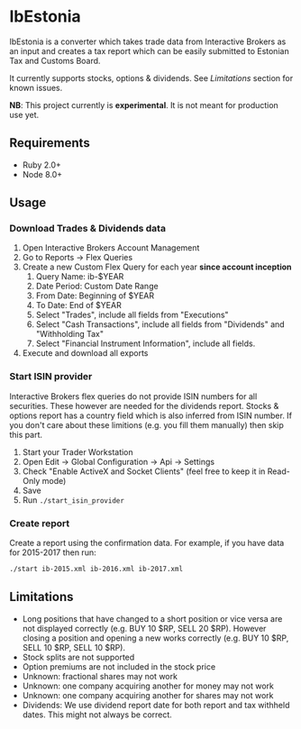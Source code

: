 # IbEstonia

IbEstonia is a converter which takes trade data from Interactive Brokers as an input and creates a tax report which can be easily submitted to Estonian Tax and Customs Board.

It currently supports stocks, options & dividends. See *Limitations* section for known issues.

**NB**: This project currently is **experimental**. It is not meant for production use yet.

## Requirements

* Ruby 2.0+
* Node 8.0+

## Usage

### Download Trades & Dividends data

1. Open Interactive Brokers Account Management
2. Go to Reports -> Flex Queries
3. Create a new Custom Flex Query for each year **since account inception**
    1. Query Name: ib-$YEAR
    2. Date Period: Custom Date Range
    3. From Date: Beginning of $YEAR
    4. To Date: End of $YEAR
    5. Select "Trades", include all fields from "Executions"
    6. Select "Cash Transactions", include all fields from "Dividends" and "Withholding Tax"
    7. Select "Financial Instrument Information", include all fields.
4. Execute and download all exports

### Start ISIN provider

Interactive Brokers flex queries do not provide ISIN numbers for all securities. These however are needed for the dividends report. Stocks & options report has a country field which is also inferred from ISIN number. If you don't care about these limitions (e.g. you fill them manually) then skip this part.

1. Start your Trader Workstation
2. Open Edit -> Global Configuration -> Api -> Settings
3. Check "Enable ActiveX and Socket Clients" (feel free to keep it in Read-Only mode)
4. Save
5. Run `./start_isin_provider`

### Create report

Create a report using the confirmation data. For example, if you have data for 2015-2017 then run:
```sh
./start ib-2015.xml ib-2016.xml ib-2017.xml
```

## Limitations

* Long positions that have changed to a short position or vice versa are not displayed correctly (e.g. BUY 10 $RP, SELL 20 $RP). However closing a position and opening a new works correctly (e.g. BUY 10 $RP, SELL 10 $RP, SELL 10 $RP).
* Stock splits are not supported
* Option premiums are not included in the stock price
* Unknown: fractional shares may not work
* Unknown: one company acquiring another for money may not work
* Unknown: one company acquiring another for shares may not work
* Dividends: We use dividend report date for both report and tax withheld dates. This might not always be correct.

